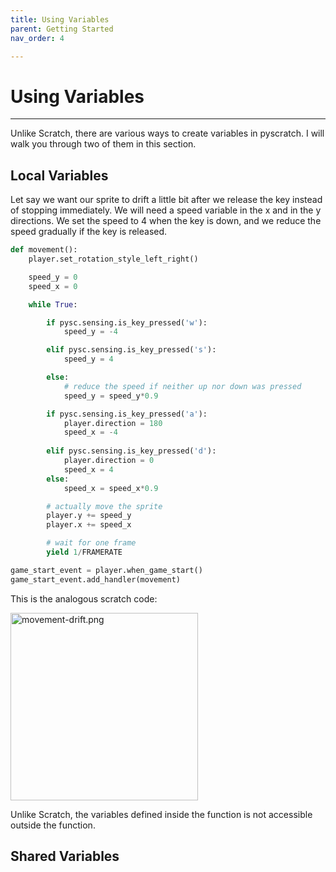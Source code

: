 ```yaml
---
title: Using Variables
parent: Getting Started
nav_order: 4

---
```

# Using Variables
---
Unlike Scratch, there are various ways to create variables in pyscratch. I will walk you through two of them in this section. 

## Local Variables
Let say we want our sprite to drift a little bit after we release the key instead of stopping immediately. We will need a speed variable in the x and in the y directions. We set the speed to 4 when the key is down, and we reduce the speed gradually if the key is released. 

```python 
def movement():
    player.set_rotation_style_left_right()

    speed_y = 0
    speed_x = 0

    while True:

        if pysc.sensing.is_key_pressed('w'):
            speed_y = -4

        elif pysc.sensing.is_key_pressed('s'):
            speed_y = 4

        else:
            # reduce the speed if neither up nor down was pressed
            speed_y = speed_y*0.9

        if pysc.sensing.is_key_pressed('a'):
            player.direction = 180
            speed_x = -4
            
        elif pysc.sensing.is_key_pressed('d'):
            player.direction = 0
            speed_x = 4
        else:
            speed_x = speed_x*0.9

        # actually move the sprite
        player.y += speed_y
        player.x += speed_x

        # wait for one frame
        yield 1/FRAMERATE 

game_start_event = player.when_game_start()
game_start_event.add_handler(movement)

```

This is the analogous scratch code: 


<img src="movement-drift.png" alt="movement-drift.png" width="300"/>


Unlike Scratch, the variables defined inside the function is not accessible outside the function. 

## Shared Variables
